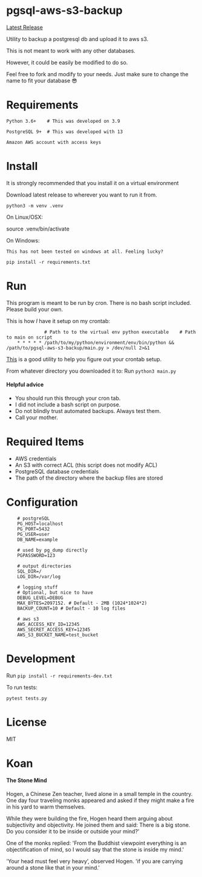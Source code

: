 # pgsql-aws-s3-backup

[Latest Release](https://github.com/yelluw/pgsql-aws-s3-backup/releases/latest)

Utility to backup a postgresql db and upload it to aws s3.

This is not meant to work with any other databases.

However, it could be easily be modified to do so.

Feel free to fork and modify to your needs. Just make sure to change the name to fit your database 😎


# Requirements

`Python 3.6+    # This was developed on 3.9`

`PostgreSQL 9+  # This was developed with 13`

`Amazon AWS account with access keys`


# Install

It is strongly recommended that you install it on a virtual environment

Download latest release to wherever you want to run it from. 


`python3 -m venv .venv`

On Linux/OSX:

source .venv/bin/activate

On Windows:

	This has not been tested on windows at all. Feeling lucky?


`pip install -r requirements.txt`


# Run

This program is meant to be run by cron.
There is no bash script included. Please build your own.

This is how *I* have it setup on my crontab:

    
		          # Path to to the virtual env python executable    # Path to main on script
		* * * * * /path/to/my/python/environment/env/bin/python && /path/to/pgsql-aws-s3-backup/main.py > /dev/null 2>&1

[This](https://crontab.guru/) is a good utility to help you figure out your crontab setup.

From whatever directory you downloaded it to: Run `python3 main.py`


#### Helpful advice

- You should run this through your cron tab.
- I did not include a bash script on purpose.
- Do not blindly trust automated backups. Always test them.
- Call your mother.


# Required Items

- AWS credentials
- An S3 with correct ACL (this script does not modify ACL)
- PostgreSQL database credentials
- The path of the directory where the backup files are stored


# Configuration


		
		# postgreSQL
		PG_HOST=localhost
		PG_PORT=5432
		PG_USER=user
		DB_NAME=example
		
		# used by pg_dump directly
		PGPASSWORD=123
		
		# output directories
		SQL_DIR=/
		LOG_DIR=/var/log
		
		# logging stuff
		# Optional, but nice to have
		DEBUG_LEVEL=DEBUG
		MAX_BYTES=2097152. # Default - 2MB (1024*1024*2)
		BACKUP_COUNT=10 # Default - 10 log files
		
		# aws s3
		AWS_ACCESS_KEY_ID=12345
		AWS_SECRET_ACCESS_KEY=12345
		AWS_S3_BUCKET_NAME=test_bucket
		



# Development

Run `pip install -r requirements-dev.txt`

To run tests:

`pytest tests.py`


# License

MIT

# Koan

#### The Stone Mind

Hogen, a Chinese Zen teacher, lived alone in a small temple in the country. One day four traveling monks appeared and asked if they might make a fire in his yard to warm themselves.

While they were building the fire, Hogen heard them arguing about subjectivity and objectivity. He joined them and said: There is a big stone. Do you consider it to be inside or outside your mind?'

One of the monks replied: 'From the Buddhist viewpoint everything is an objectification of mind, so I would say that the stone is inside my mind.'

'Your head must feel very heavy’, observed Hogen. 'if you are carrying around a stone like that in your mind.'